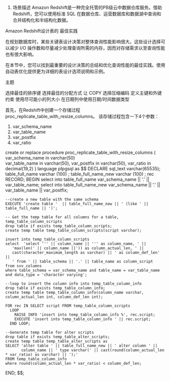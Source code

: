 
1. 场景描述
Amazon Redshift是一种完全托管的PB级云中数据仓库服务。借助 Redshift，您可以使用标准 SQL 在数据仓库、运营数据库和数据湖中查询和合并结构化和半结构化数据。


Amazon Redshift设计表的 最佳实践

在规划数据库时，某些关键表设计决策对整体查询性能影响很大。这些设计选择可以减少 I/O 操作数和尽量减少处理查询所需的内存，因而对存储需求以至查询性能也有很大影响。

在本节中，您可以找到最重要的设计决策的总结和优化查询性能的最佳实践。使用自动表优化提供更为详细的表设计选项说明和示例。

主题

选择最佳的排序键
选择最佳的分配方式
让 COPY 选择压缩编码
定义主键和外键约束
使用尽可能小的列大小
在日期列中使用日期/时间数据类型




首先，在Redshift中创建一个存储过程proc_replicate_table_with_resize_columns。
该存储过程包含一下4个参数：
1. var_schema_name
2. var_table_name
3. var_postfix
4. var_ratio


create or replace procedure proc_replicate_table_with_resize_columns
(
  var_schema_name in varchar(50)      
  var_table_name in varchar(50),
  var_postfix in varchar(50),
  var_ratio in decimal(19,2)
)
language plpgsql
as $$
DECLARE
    sql_text varchar(65535);
    table_full_name varchar (100) ;
    table_full_name_new varchar (100) ;
    rec RECORD;
BEGIN
    select into table_full_name var_schema_name || '.' || var_table_name;
    select into table_full_name_new  var_schema_name || '.' || var_table_name || var_postfix;

    --create a new table with the same schema
    EXECUTE 'create table '  || table_full_name_new || ' (like ' || table_full_name || ')';

    -- Get the temp table for all columns for a table, temp_table_column_scripts
    drop table if exists temp_table_column_scripts;
    create temp table temp_table_column_scripts(script varchar);

    insert into temp_table_column_scripts
    select  'select ''' || column_name || ''' as column_name, ' ||
       'max(len(' || column_name ||')) as column_actual_len, ' ||
       cast(character_maximum_length as varchar) || ' as column_def_len' ||
       ' from ' || table_schema || '.' || table_name as column_script
    from svv_columns
    where table_schema = var_schema_name and table_name = var_table_name and data_type = 'character varying';

    --loop to insert the column info into temp_table_column_info
    drop table if exists temp_table_column_info;
    create temp table temp_table_column_info(column_name varchar, column_actual_len int, column_def_len int);

    FOR rec IN SELECT script FROM temp_table_column_scripts
      LOOP
        RAISE INFO 'insert into temp_table_column_info %', rec.script;
        EXECUTE 'insert into temp_table_column_info ' || rec.script;
      END LOOP;

    --Generate temp table for alter scripts
    drop table if exists temp_table_alter_scripts;
    create temp table temp_table_alter_scripts as
    SELECT 'alter table ' || table_full_name_new || ' alter column ' ||
           column_name || ' type varchar(' || cast(round(column_actual_len * var_ratio) as varchar) || ');'
    FROM temp_table_column_info
    where round(column_actual_len * var_ratio) < column_def_len;

END;
$$;
